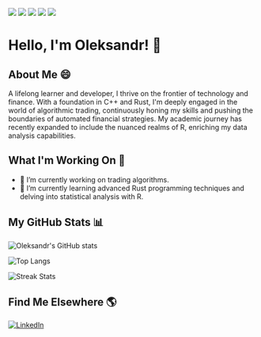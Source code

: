 ![](https://img.shields.io/badge/OS-Linux-informational?style=flat&logo=linux&logoColor=white&color=2bbc8a)
![](https://img.shields.io/badge/Code-Rust-informational?style=flat&logo=rust&logoColor=white&color=2bbc8a)
![](https://img.shields.io/badge/Code-C++-informational?style=flat&logo=cplusplus&logoColor=white&color=2bbc8a)
![](https://img.shields.io/badge/Code-R-informational?style=flat&logo=r&logoColor=white&color=2bbc8a)
![](https://img.shields.io/badge/Tools-Docker-informational?style=flat&logo=docker&logoColor=white&color=2bbc8a)

# Hello, I'm Oleksandr! 👋

## About Me 😄

A lifelong learner and developer, I thrive on the frontier of technology and finance. With a foundation in C++ and Rust, I'm deeply engaged in the world of algorithmic trading, continuously honing my skills and pushing the boundaries of automated financial strategies. My academic journey has recently expanded to include the nuanced realms of R, enriching my data analysis capabilities.

## What I'm Working On 🚀

- 🔭 I’m currently working on trading algorithms.
- 🌱 I’m currently learning advanced Rust programming techniques and delving into statistical analysis with R.

## My GitHub Stats 📊

![Oleksandr's GitHub stats](https://github-readme-stats.vercel.app/api?username=megaproes&show_icons=true&theme=radical)

![Top Langs](https://github-readme-stats.vercel.app/api/top-langs/?username=megaproes&layout=compact&theme=radical&langs_count=10)

![Streak Stats](https://github-readme-streak-stats.herokuapp.com/?user=megaproes&theme=radical)


## Find Me Elsewhere 🌎

[![LinkedIn][3.2]][3]

<!-- Icons -->

[3.2]: https://raw.githubusercontent.com/MartinHeinz/MartinHeinz/master/linkedin-3-16.png (LinkedIn icon without padding)

<!-- Links to your social media accounts -->

[3]: https://www.linkedin.com/in/alexander-borchenko-12122a268/
